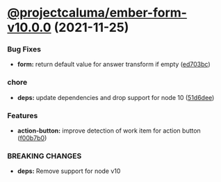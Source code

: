 # [@projectcaluma/ember-form-v10.0.0](https://github.com/projectcaluma/ember-caluma/compare/@projectcaluma/ember-form-v9.3.0...@projectcaluma/ember-form-v10.0.0) (2021-11-25)


### Bug Fixes

* **form:** return default value for answer transform if empty ([ed703bc](https://github.com/projectcaluma/ember-caluma/commit/ed703bc2505e0ec59ec5b5ed6df4e0bb4f93db12))


### chore

* **deps:** update dependencies and drop support for node 10 ([51d6dee](https://github.com/projectcaluma/ember-caluma/commit/51d6deeda9811518622ba0cefd8d3876651dab4f))


### Features

* **action-button:** improve detection of work item for action button ([f00b7b0](https://github.com/projectcaluma/ember-caluma/commit/f00b7b06ac114c5bee2267132518c13ee1502ad0))


### BREAKING CHANGES

* **deps:** Remove support for node v10
